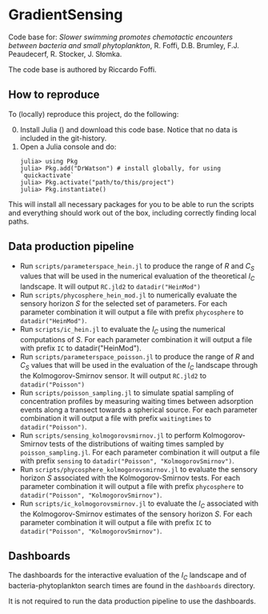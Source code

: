 # GradientSensing

Code base for:
*Slower swimming promotes chemotactic encounters between bacteria and small phytoplankton*,
R. Foffi, D.B. Brumley, F.J. Peaudecerf, R. Stocker, J. Słomka.

The code base is authored by Riccardo Foffi.

## How to reproduce
To (locally) reproduce this project, do the following:

0. Install Julia () and download this code base. Notice that no data is included in the git-history.
1. Open a Julia console and do:
   ```
   julia> using Pkg
   julia> Pkg.add("DrWatson") # install globally, for using `quickactivate`
   julia> Pkg.activate("path/to/this/project")
   julia> Pkg.instantiate()
   ```

This will install all necessary packages for you to be able to run the scripts and
everything should work out of the box, including correctly finding local paths.

## Data production pipeline
- Run `scripts/parameterspace_hein.jl` to produce the range of $R$ and $C_S$ values that
  will be used in the numerical evaluation of the theoretical $I_C$ landscape.
  It will output `RC.jld2` to `datadir("HeinMod")`
- Run `scripts/phycosphere_hein_mod.jl` to numerically evaluate the sensory horizon $S$ for the selected set of parameters.
  For each parameter combination it will output a file with prefix `phycosphere` to `datadir("HeinMod")`.
- Run `scripts/ic_hein.jl` to evaluate the $I_C$ using the numerical computations of $S$.
  For each parameter combination it will output a file with prefix `IC` to datadir("HeinMod").
- Run `scripts/parameterspace_poisson.jl` to produce the range of $R$ and $C_S$ values that
  will be used in the evaluation of the $I_C$ landscape through the Kolmogorov-Smirnov sensor.
  It will output `RC.jld2` to `datadir("Poisson")`
- Run `scripts/poisson_sampling.jl` to simulate spatial sampling of concentration profiles
  by measuring waiting times between adsorption events along a transect towards a spherical
  source.
  For each parameter combination it will output a file with prefix `waitingtimes` to `datadir("Poisson")`.
- Run `scripts/sensing_kolmogorovsmirnov.jl` to perform Kolmogorov-Smirnov tests of the distributions of
  waiting times sampled by `poisson_sampling.jl`.
  For each parameter combination it will output a file with prefix `sensing` to `datadir("Poisson", "KolmogorovSmirnov")`.
- Run `scripts/phycosphere_kolmogorovsmirnov.jl` to evaluate the sensory horizon $S$ associated with the
  Kolmogorov-Smirnov tests.
  For each parameter combination it will output a file with prefix `phycosphere` to `datadir("Poisson", "KolmogorovSmirnov")`.
- Run `scripts/ic_kolmogorovsmirnov.jl` to evaluate the $I_C$ associated with the
  Kolmogorov-Smirnov estimates of the sensory horizon $S$.
  For each parameter combination it will output a file with prefix `IC` to `datadir("Poisson", "KolmogorovSmirnov")`.

## Dashboards
The dashboards for the interactive evaluation of the $I_C$ landscape and of
bacteria-phytoplankton search times are found in the `dashboards` directory.

It is not required to run the data production pipeline to use the dashboards.

